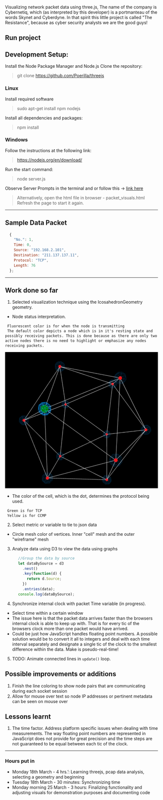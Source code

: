 Visualizing network packet data using three.js,
The name of the company is Cybernetiq, which (as interpreted by this developer) is a portmanteau of the words Skynet and Cyberdyne. In that spirit this little project is called "The Resistance", because as cyber security analysts we are the good guys!

## Run project
## Development Setup:
Install the Node Package Manager and Node.js
Clone the repository:
>git clone https://github.com/Poerilla/threejs

### Linux
Install required software
>sudo apt-get install npm nodejs

Install all dependencies and packages:
>npm install

### Windows
Follow the instructions at the following link:
>https://nodejs.org/en/download/

Run the start command:
>node server.js

Observe Server Prompts in the terminal and or follow this -> [link here](http://localhost:9000/index.html)

>Alternatively, open the html file in browser - packet_visuals.html
Refresh the page to start it again. 
---
## Sample Data Packet

```javascript
  {
    "No.": 1,
    Time: 0,
    Source: "192.168.2.101",
    Destination: "211.137.137.11",
    Protocol: "TCP",
    Length: 76
  };
```
---
## Work done so far
1. Selected visualization technique using the IcosahedronGeometry geometry. 
* Node status interpretation.
```
 Fluorescent color is for when the node is transmitting 
 The default color depicts a node which is in it's resting state and possibly receiving packets. This is done because as there are only two active nodes there is no need to highlight or emphasize any nodes receiving packets.
 ```
![alt text](./transmittingNode.png "Node highlighted in green transmitting a packet")

* The color of the cell, which is the dot, determines the protocol being used.
```
 Green is for TCP
 Yellow is for CCMP
```
2. Select metric or variable to tie to json data 
* Circle mesh color of vertices. Inner "cell" mesh and the outer "wireframe" mesh
3. Analyze data using D3 to view the data using graphs
```javascript
      //Group the data by source
      let dataBySource = d3
        .nest()
        .key(function(d) {
          return d.Source;
        })
        .entries(data);
      console.log(dataBySource);
 ```
4. Synchronize internal clock with packet Time variable (in progress).
* Select time within a certain window
* The issue here is that the packet data arrives faster than the browsers internal clock is able to keep up with. That is for every tic of the browsers clock more than one packet would have arrived.
* Could be just how JavaScript handles floating point numbers. A possible solution would be to convert it all to integers and deal with each time interval separately and designate a single tic of the clock to the smallest difference within the data. Make is pseudo-real-time!
5. TODO: Animate connected lines in ```update()``` loop.
## Possible improvements or additions
1. Finish the line coloring to show node pairs that are communicating during each socket session
2. Allow for mouse over text so node IP addresses or pertinent metadata can be seen on mouse over
## Lessons learnt 
1. The time factor. Address platform specific issues when dealing with time measurements. The way floating point numbers are represented in JavaScript does not provide for great precision and the time steps are not guaranteed to be equal between each tic of the clock.
---
### Hours put in 
* Monday 18th March - 4 hrs.’: Learning threejs, pcap data analysis, selecting a geometry and beginning 
* Tuesday 18th March - 30 minutes: Synchronizing time
* Monday morning 25 March - 3 hours: Finalizing functionality and adjusting visuals for demonstration purposes and documenting code
